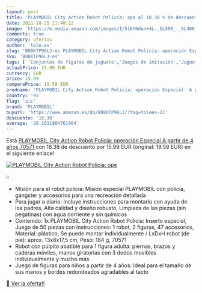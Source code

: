 ```yaml
---
layout: post
title: 'PLAYMOBIL City Action Robot Policía: ope al 18.38 % de descuento'
date: 2021-10-25 21:40:12
image: 'https://m.media-amazon.com/images/I/51KYNdun+4L._SL500_._SL400_.jpg'
comments: true
category: ofertas
author: 'tole.es'
slug: 'B08KTP96LJ-es PLAYMOBIL City Action Robot Policía: operación Especial A...'
sku: 'B08KTP96LJ-es'
tags: [ 'Conjuntos de figuras de juguete','Juegos de imitación','Juguetes','Juguetes y juegos','Muñecos y figuras','playmobil', ]
actualPrice: 15.99 EUR
currency: EUR
price: 15.99
comparePrice: 19.59 EUR
prodname: 'PLAYMOBIL City Action Robot Policía: operación Especial  A partir de 4 años  70571 '
country: 'es'
flag: '🇪🇸'
brand: 'PLAYMOBIL'
buyurl: 'https://www.amazon.es/dp/B08KTP96LJ/?tag=tolees-21'
descuento: '18.38'
average: '20.1611904761904'
---
```


Está [PLAYMOBIL City Action Robot Policía: operación Especial  A partir de 4 años  70571 ](https://www.amazon.es/dp/B08KTP96LJ/?tag=tolees-21) con 18.38 de descuento por 15.99 EUR (original: 19.59 EUR) en el siguiente enlace!

[![PLAYMOBIL City Action Robot Policía: ope](https://m.media-amazon.com/images/I/51KYNdun+4L._SL500_._SL400_.jpg)](https://www.amazon.es/dp/B08KTP96LJ/?tag=tolees-21)

ℹ️:

- Misión para el robot policía: Misión especial PLAYMOBIL con policía, gángster y accesorios para una recreación detallada
- Para jugar a diario: Incluye instrucciones para montarlo con ayuda de los padres, Alta calidad y diseño robusto, Limpieza de las piezas (sin pegatinas) con agua corriente y sin químicos
- Contenido: 1x PLAYMOBIL City Action Robot Policía: Inserto especial, Juego de 50 piezas con instrucciones: 1 robot, 2 figuras, 47 accesorios, Material: plástico, Se puede montar individualmente / LxDxH robot (de pie): aprox. 13x8x17,5 cm, Peso: 184 g, 70571
- Robot con púlpito abatible para 1 figura adulta: piernas, brazos y caderas móviles, manos giratorias con 3 dedos movibles individualmente y mucho más.
- Juego de figuras para niños a partir de 4 años: Ideal para el tamaño de sus manos y bordes redondeados agradables al tacto

[🛒 Ver la oferta!!](https://www.amazon.es/dp/B08KTP96LJ/?tag=tolees-21)
